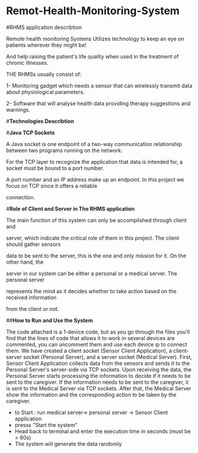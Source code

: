 # Remot-Health-Monitoring-System








#RHMS application describtion

Remote health monitoring Systems Utilizes technology to keep an eye on patients wherever they might be!

And help raising the patient's life quality when used in the treatment of chronic illnesses.

THE RHMSs usually consist of:

1- Monitoring gadget which needs a sensor that can wirelessly transmit data about physiological parameters.

2- Software that will analyse health data providing therapy suggestions and warnings.


#**Technologies Describtion**

#**Java TCP Sockets**

A Java socket is one endpoint of a two-way communication relationship between two programs running on the network.

For the TCP layer to recognize the application that data is intended for, a socket must be bound to a port number.

A port number and an IP address make up an endpoint. In this project we focus on TCP since it offers a reliable

connection.


#**Role of Client and Server in The RHMS application**

The main function of this system can only be accomplished through client and

server, which indicate the critical role of them in this project. The client should gather sensors

data to be sent to the server, this is the one and only mission for it. On the other hand, the

server in our system can be either a personal or a medical server. The personal server

represents the mind as it decides whether to take action based on the received information

from the client or not.


##**How to Run and Use the System**
 
The code attached is a 1-device code, but as you go through the files you'll find that the lines of code 
that allows it to work in several devices are commented, you can uncomment them and use each device ip to connect 
them.
We have created a client socket (Sensor Client Application), a client-server socket (Personal Server), and a server socket (Medical Server).
First, Sensor Client Application collects data from the sensors and sends it to the Personal Server's server-side via TCP sockets. 
Upon receiving the data, the Personal Server starts processing the information to decide if it needs to be sent to the caregiver.
If the information needs to be sent to the caregiver, it is sent to the Medical Server via TCP sockets. After that,
the Medical Server show the information and the corresponding action to be taken by the caregiver.

* to Start : run medical server-> personal server -> Sensor Client application 
* presss "Start the system" 
* Head back to terminal and enter the execution time in seconds (must be > 60s)
* The system will generate the data randomly
